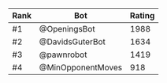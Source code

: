 Rank|Bot|Rating
---|---|---
#1|@OpeningsBot|1988
#2|@DavidsGuterBot|1634
#3|@pawnrobot|1419
#4|@MinOpponentMoves|918
